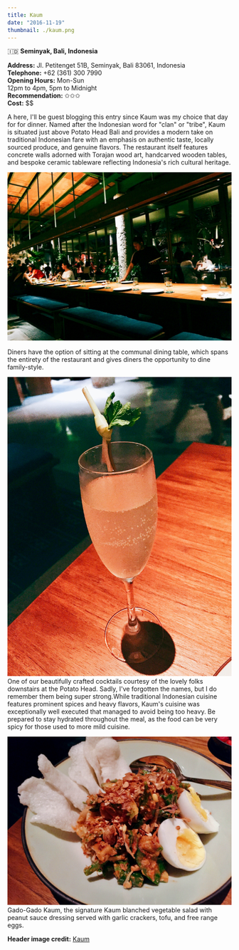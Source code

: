 ```yaml
---
title: Kaum
date: "2016-11-19"
thumbnail: ./kaum.png
---
```

🇮🇩 **Seminyak, Bali, Indonesia**

**Address:** Jl. Petitenget 51B, Seminyak, Bali 83061, Indonesia  
**Telephone:** +62 (361) 300 7990  
**Opening Hours:** Mon-Sun   
12pm to 4pm, 5pm to Midnight  
**Recommendation:** ✩✩✩  
**Cost:** $$  
  
A here, I'll be guest blogging this entry since Kaum was my choice that day for for dinner. Named after the Indonesian word for "clan" or "tribe", Kaum is situated just above Potato Head Bali and provides a modern take on traditional Indonesian fare with an emphasis on authentic taste, locally sourced produce, and genuine flavors. The restaurant itself features concrete walls adorned with Torajan wood art, handcarved wooden tables, and bespoke ceramic tableware reflecting Indonesia's rich cultural heritage.

![Picture](./kaum2.jpg)

Diners have the option of sitting at the communal dining table, which spans the entirety of the restaurant and gives diners the opportunity to dine family-style.

![Picture](./kaum3.jpg)
One of our beautifully crafted cocktails courtesy of the lovely folks downstairs at the Potato Head. Sadly, I've forgotten the names, but I do remember them being super strong.​While traditional Indonesian cuisine features prominent spices and heavy flavors, Kaum's cuisine was exceptionally well executed that managed to avoid being too heavy. Be prepared to stay hydrated throughout the meal, as the food can be very spicy for those used to more mild cuisine.

![Picture](./kaum4.jpg)
Gado-Gado Kaum, the signature Kaum blanched vegetable salad with peanut sauce dressing served with garlic crackers, tofu, and free range eggs. 

**Header image credit:** [Kaum](https://kaum.com/)
